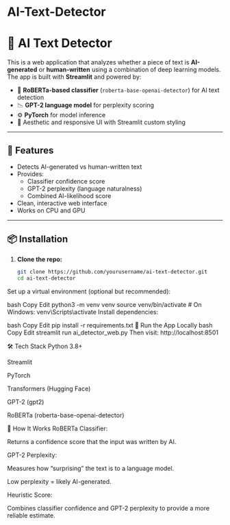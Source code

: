 # AI-Text-Detector
# 🤖 AI Text Detector

This is a web application that analyzes whether a piece of text is **AI-generated** or **human-written** using a combination of deep learning models. The app is built with **Streamlit** and powered by:

- 🧠 **RoBERTa-based classifier** (`roberta-base-openai-detector`) for AI text detection
- 📉 **GPT-2 language model** for perplexity scoring
- ⚙️ **PyTorch** for model inference
- 🎨 Aesthetic and responsive UI with Streamlit custom styling

---

## 🚀 Features

- Detects AI-generated vs human-written text
- Provides:
  - Classifier confidence score
  - GPT-2 perplexity (language naturalness)
  - Combined AI-likelihood score
- Clean, interactive web interface
- Works on CPU and GPU

---

## 📦 Installation

1. **Clone the repo:**

   ```bash
   git clone https://github.com/yourusername/ai-text-detector.git
   cd ai-text-detector
Set up a virtual environment (optional but recommended):

bash
Copy
Edit
python3 -m venv venv
source venv/bin/activate  # On Windows: venv\Scripts\activate
Install dependencies:

bash
Copy
Edit
pip install -r requirements.txt
🧪 Run the App Locally
bash
Copy
Edit
streamlit run ai_detector_web.py
Then visit: http://localhost:8501

🛠️ Tech Stack
Python 3.8+

Streamlit

PyTorch

Transformers (Hugging Face)

GPT-2 (gpt2)

RoBERTa (roberta-base-openai-detector)

🧩 How It Works
RoBERTa Classifier:

Returns a confidence score that the input was written by AI.

GPT-2 Perplexity:

Measures how “surprising” the text is to a language model.

Low perplexity = likely AI-generated.

Heuristic Score:

Combines classifier confidence and GPT-2 perplexity to provide a more reliable estimate.


